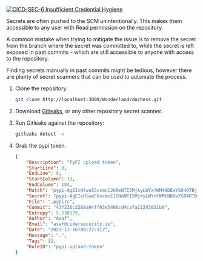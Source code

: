 [![CICD-SEC-6 Insufficient Credential Hygiene](https://img.shields.io/badge/CICD--SEC--6-Insufficient%20Credential%20Hygiene-brightgreen)](https://www.cidersecurity.io/top-10-cicd-security-risks/insufficient-credential-hygiene/?utm_source=github&utm_medium=github_page&utm_campaign=ci%2fcd%20goat_100422)

Secrets are often pushed to the SCM unintentionally. This makes them accessible to any user with Read permission on the repository.

A common mistake when trying to mitigate the issue is to remove the secret from the branch where the secret was committed to, while the secret is left exposed in past commits - which are still accessible to anyone with access to the repository.

Finding secrets manually in past commits might be tedious, however there are plenty of secret scanners that can be used to automate the process.



1. Clone the repository.

    ```bash
    git clone http://localhost:3000/Wonderland/duchess.git
    ```


2. Download [Gitleaks](https://github.com/zricethezav/gitleaks), or any other repository secret scanner.
3. Run Gitleaks against the repository:

    ```bash
    gitleaks detect -v
    ```


4. Grab the pypi token.

    ```json
    {
    	"Description": "PyPI upload token",
    	"StartLine": 8,
    	"EndLine": 8,
    	"StartColumn": 13,
    	"EndColumn": 184,
    	"Match": "pypi-AgEIcHlwaS5vcmcCJGNmNTI5MjkyLWYxYWMtNDEwYS04OTBjLWE4YzNjNGY1ZTBiZAACJXsicGVybWlzc2lvbnMiOiAidXNlciIsICJ2ZXJzaW9uIjogMX0AAAYg7T5yHIewxGoh-3st7anbMSCoGhb-U3HnzHAFLHBLNBY",
    	"Secret": "pypi-AgEIcHlwaS5vcmcCJGNmNTI5MjkyLWYxYWMtNDEwYS04OTBjLWE4YzNjNGY1ZTBiZAACJXsicGVybWlzc2lvbnMiOiAidXNlciIsICJ2ZXJzaW9uIjogMX0AAAYg7T5yHIewxGoh-3st7anbMSCoGhb-U3HnzHAFLHBLNBY",
    	"File": ".pypirc",
    	"Commit": "43f216c2268a94ff03e5400cd4ca7a11243821b0",
    	"Entropy": 5.538379,
    	"Author": "Asaf",
    	"Email": "asaf@cidersecurity.io",
    	"Date": "2021-11-16T09:22:31Z",
    	"Message": ".",
    	"Tags": [],
    	"RuleID": "pypi-upload-token"
    }
    ```
